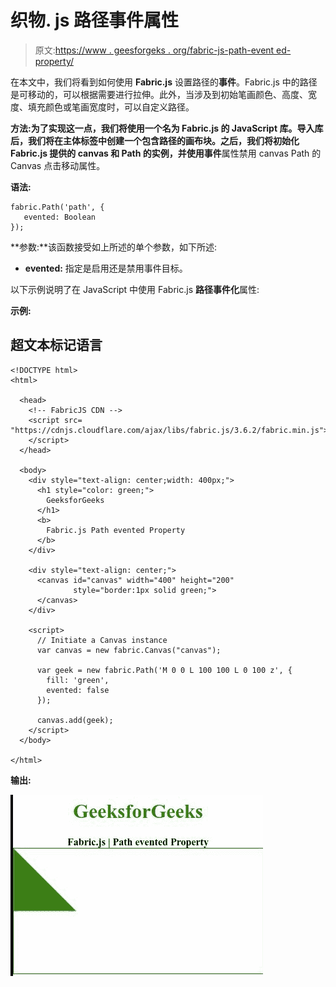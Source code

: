 # 织物. js 路径事件属性

> 原文:[https://www . geesforgeks . org/fabric-js-path-event ed-property/](https://www.geeksforgeeks.org/fabric-js-path-evented-property/)

在本文中，我们将看到如何使用 **Fabric.js** 设置路径的**事件**。Fabric.js 中的路径是可移动的，可以根据需要进行拉伸。此外，当涉及到初始笔画颜色、高度、宽度、填充颜色或笔画宽度时，可以自定义路径。

**方法:**为了实现这一点，我们将使用一个名为 **Fabric.js** 的 JavaScript 库。导入库后，我们将在主体标签中创建一个包含路径的画布块。之后，我们将初始化 Fabric.js 提供的 canvas 和 Path 的实例，并使用**事件**属性禁用 canvas Path 的 Canvas 点击移动属性。

**语法:**

```
fabric.Path('path', {
   evented: Boolean
});
```

**参数:**该函数接受如上所述的单个参数，如下所述:

*   **evented:** 指定是启用还是禁用事件目标。

以下示例说明了在 JavaScript 中使用 Fabric.js **路径事件化**属性:

**示例:**

## 超文本标记语言

```
<!DOCTYPE html> 
<html> 

  <head>
    <!-- FabricJS CDN -->
    <script src= 
"https://cdnjs.cloudflare.com/ajax/libs/fabric.js/3.6.2/fabric.min.js"> 
    </script> 
  </head> 

  <body> 
    <div style="text-align: center;width: 400px;"> 
      <h1 style="color: green;"> 
        GeeksforGeeks 
      </h1>
      <b> 
        Fabric.js Path evented Property 
      </b> 
    </div> 

    <div style="text-align: center;"> 
      <canvas id="canvas" width="400" height="200"
              style="border:1px solid green;"> 
      </canvas> 
    </div> 

    <script> 
      // Initiate a Canvas instance 
      var canvas = new fabric.Canvas("canvas"); 

      var geek = new fabric.Path('M 0 0 L 100 100 L 0 100 z', {
        fill: 'green',
        evented: false
      });

      canvas.add(geek);
    </script> 
  </body> 

</html>
```

**输出:**

![](img/8234582ce6451858fd02b14b5bd6c2b5.png)